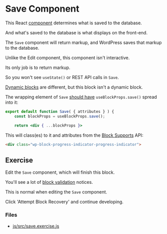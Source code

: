 # Save Component

This React [component](https://github.com/WordPress/gutenberg/blob/57da3c91a166d917a2a9de98177be9c3dfe07ee5/docs/reference-guides/block-api/block-edit-save.md#save) determines what is saved to the database.

And what's saved to the database is what displays on the front-end.

The `Save` component will return markup, and WordPress saves that markup to the database.

Unlike the Edit component, this component isn't interactive.

Its only job is to return markup.

So you won't see `useState()` or REST API calls in `Save`.

[Dynamic blocks](https://developer.wordpress.org/block-editor/how-to-guides/block-tutorial/creating-dynamic-blocks/) are different, but this block isn't a dynamic block.

The wrapping element of `Save` [should have](https://github.com/WordPress/gutenberg/blob/57da3c91a166d917a2a9de98177be9c3dfe07ee5/docs/reference-guides/block-api/block-edit-save.md#block-wrapper-props-1) `useBlockProps.save()` spread into it:
```jsx
export default function Save( { attributes } ) {
	const blockProps = useBlockProps.save();

	return <div { ...blockProps }>
```

This will class(es) to it and attributes from the [Block Supports](https://github.com/WordPress/gutenberg/blob/57da3c91a166d917a2a9de98177be9c3dfe07ee5/docs/reference-guides/block-api/block-supports.md#supports) API:
```html
<div class="wp-block-progress-indicator-progress-indicator">
```

## Exercise
Edit the `Save` component, which will finish this block.

You'll see a lot of [block validation](https://github.com/WordPress/gutenberg/blob/57da3c91a166d917a2a9de98177be9c3dfe07ee5/docs/reference-guides/block-api/block-edit-save.md#validation) notices.

This is normal when editing the `Save` component.

Click 'Attempt Block Recovery' and continue developing.

### Files
- [js/src/save.exercise.js](https://github.com/kienstra/progress-indicator/blob/exercise/4-save-component/js/src/save.exercise.js)
